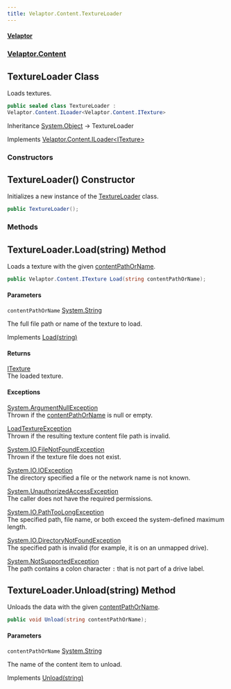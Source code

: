 ```yaml
---
title: Velaptor.Content.TextureLoader
---
```


#### [Velaptor](Namespaces.md 'Velaptor Namespaces')
### [Velaptor.Content](Velaptor.Content.md 'Velaptor.Content')

## TextureLoader Class

Loads textures.

```csharp
public sealed class TextureLoader :
Velaptor.Content.ILoader<Velaptor.Content.ITexture>
```

Inheritance [System.Object](https://docs.microsoft.com/en-us/dotnet/api/System.Object 'System.Object') → TextureLoader

Implements [Velaptor.Content.ILoader&lt;](Velaptor.Content.ILoader_T_.md 'Velaptor.Content.ILoader<T>')[ITexture](Velaptor.Content.ITexture.md 'Velaptor.Content.ITexture')[&gt;](Velaptor.Content.ILoader_T_.md 'Velaptor.Content.ILoader<T>')
### Constructors

<a name='Velaptor.Content.TextureLoader.TextureLoader()'></a>

## TextureLoader() Constructor

Initializes a new instance of the [TextureLoader](Velaptor.Content.TextureLoader.md 'Velaptor.Content.TextureLoader') class.

```csharp
public TextureLoader();
```
### Methods

<a name='Velaptor.Content.TextureLoader.Load(string)'></a>

## TextureLoader.Load(string) Method

Loads a texture with the given [contentPathOrName](Velaptor.Content.TextureLoader.md#Velaptor.Content.TextureLoader.Load(string).contentPathOrName 'Velaptor.Content.TextureLoader.Load(string).contentPathOrName').

```csharp
public Velaptor.Content.ITexture Load(string contentPathOrName);
```
#### Parameters

<a name='Velaptor.Content.TextureLoader.Load(string).contentPathOrName'></a>

`contentPathOrName` [System.String](https://docs.microsoft.com/en-us/dotnet/api/System.String 'System.String')

The full file path or name of the texture to load.

Implements [Load(string)](Velaptor.Content.ILoader_T_.md#Velaptor.Content.ILoader_T_.Load(string) 'Velaptor.Content.ILoader<T>.Load(string)')

#### Returns
[ITexture](Velaptor.Content.ITexture.md 'Velaptor.Content.ITexture')  
The loaded texture.

#### Exceptions

[System.ArgumentNullException](https://docs.microsoft.com/en-us/dotnet/api/System.ArgumentNullException 'System.ArgumentNullException')  
Thrown if the [contentPathOrName](Velaptor.Content.TextureLoader.md#Velaptor.Content.TextureLoader.Load(string).contentPathOrName 'Velaptor.Content.TextureLoader.Load(string).contentPathOrName') is null or empty.

[LoadTextureException](Velaptor.Content.Exceptions.LoadTextureException.md 'Velaptor.Content.Exceptions.LoadTextureException')  
Thrown if the resulting texture content file path is invalid.

[System.IO.FileNotFoundException](https://docs.microsoft.com/en-us/dotnet/api/System.IO.FileNotFoundException 'System.IO.FileNotFoundException')  
Thrown if the texture file does not exist.

[System.IO.IOException](https://docs.microsoft.com/en-us/dotnet/api/System.IO.IOException 'System.IO.IOException')  
The directory specified a file or the network name is not known.

[System.UnauthorizedAccessException](https://docs.microsoft.com/en-us/dotnet/api/System.UnauthorizedAccessException 'System.UnauthorizedAccessException')  
The caller does not have the required permissions.

[System.IO.PathTooLongException](https://docs.microsoft.com/en-us/dotnet/api/System.IO.PathTooLongException 'System.IO.PathTooLongException')  
The specified path, file name, or both exceed the system-defined maximum length.

[System.IO.DirectoryNotFoundException](https://docs.microsoft.com/en-us/dotnet/api/System.IO.DirectoryNotFoundException 'System.IO.DirectoryNotFoundException')  
The specified path is invalid (for example, it is on an unmapped drive).

[System.NotSupportedException](https://docs.microsoft.com/en-us/dotnet/api/System.NotSupportedException 'System.NotSupportedException')  
The path contains a colon character `:` that is not part of a drive label.

<a name='Velaptor.Content.TextureLoader.Unload(string)'></a>

## TextureLoader.Unload(string) Method

Unloads the data with the given [contentPathOrName](Velaptor.Content.TextureLoader.md#Velaptor.Content.TextureLoader.Unload(string).contentPathOrName 'Velaptor.Content.TextureLoader.Unload(string).contentPathOrName').

```csharp
public void Unload(string contentPathOrName);
```
#### Parameters

<a name='Velaptor.Content.TextureLoader.Unload(string).contentPathOrName'></a>

`contentPathOrName` [System.String](https://docs.microsoft.com/en-us/dotnet/api/System.String 'System.String')

The name of the content item to unload.

Implements [Unload(string)](Velaptor.Content.ILoader_T_.md#Velaptor.Content.ILoader_T_.Unload(string) 'Velaptor.Content.ILoader<T>.Unload(string)')